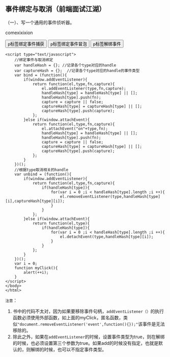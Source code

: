 ## 事件绑定与取消（前端面试江湖） ##

（一）、写一个通用的事件侦听器。

<p id='f_p' name='drunk'>come<span>xixixi</span>on</p>
<button id = "bind" onclick="alert('summer 点击了绑定事件捕获');alert(bind);bind(document.getElementsByTagName('p')[0],'click',myClick,true)">p标签绑定事件捕获</button>
<button id = "bind" onclick="alert('summer 点击了绑定事件冒泡');alert(bind);bind(document.getElementsByTagName('p')[0],'click',myClick,false)">p标签绑定事件冒泡</button>
<!--<button id = "unbind" onclick="unbind(document.getElementsByTagName('p')[0],'click')">p标签解绑事件</button>-->
<button id = "unbind" onclick="document.getElementsByTagName('p')[0].removeEventListener('click',myClick,true)">p标签解绑事件</button>


	<script type="text/javascript">
		//绑定事件与取消绑定
		var handleHash = {}; //记录各个type对应的handle
		var captureHash = {};  //记录各个type对应的handle的事件类型
		var bind = (function(){
			if(window.addEventListener){
				return function(el,type,fn,capture){
					el.addEventListener(type,fn,capture);
					handleHash[type] = handleHash[type] || [];
					handleHash[type].push(fn);
					capture = capture || false;
					captureHash[type] = captureHash[type] || [];
					captureHash[type].push(capture);
				};
			}else if(window.attachEvent){
				return function(el,type,fn,capture){
					el.attachEvent("on"+type,fn);
					handleHash[type] = handleHash[type] || [];
					handleHash[type].push(fn);
					capture = capture || false;
					captureHash[type] = captureHash[type] || [];
					captureHash[type].push(capture);
				};
			}
		})();
		//根据type取消相关的handle
		var unbind = (function(){
			if(window.addEventListener){
				return function(el,type,fn,capture){
					if(handleHash[type]){
						for(var i = 0 ;i < handleHash[type].length ;i ++){
							el.removeEventListener(type,handleHash[type][i],captureHash[type][i]);
						}
					}
				};
			}else if(window.attachEvent){
				return function(el,type){
					if(handleHash[type]){
						for(var i = 0 ;i < handleHash[type].length ;i ++){
							el.detachEvent(type,handleHash[type][i]);
						}
					}
				};
			}
		})();
		var i = 0;
		function myClick(){
			alert(++i);
		}
	</script>
	</body>
	</html>

`注意`：

1. 书中的代码不太对，因为如果要移除事件句柄，`addEventListener（）`的执行函数必须使用外部函数，如上面的myClick，匿名函数，类似`"document.removeEventListener('event',function(){});"`该事件是无法移除的。
2. 除此之外，如果在`addEventListener`的时候，设置事件类型为true，则在解绑的时候，也必须设置第三个参数为true。如果add的时候没有指定，也就是默认的，则解绑的时候，也可以不指定事件类型。